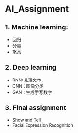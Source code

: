 # AI_Assignment
## 1. Machine learning: 
- 回归
- 分类
- 聚类
## 2. Deep learning
- RNN: 处理文本
- CNN：图像分类
- GAN：生成手写数字
## 3. Final assignment
- Show and Tell
- Facial Expression Recognition
